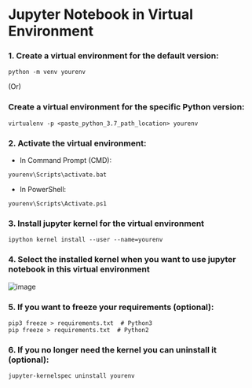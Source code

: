 # Jupyter Notebook in Virtual Environment

### 1. Create a virtual environment for the default version:

```
python -m venv yourenv
```

(Or)

### Create a virtual environment for the specific Python version:

```
virtualenv -p <paste_python_3.7_path_location> yourenv
```

###  2. Activate the virtual environment:

- In Command Prompt (CMD):
```
yourenv\Scripts\activate.bat
```

- In PowerShell:
```
yourenv\Scripts\Activate.ps1
```

### 3.  Install jupyter kernel for the virtual environment

```
ipython kernel install --user --name=yourenv
```

### 4. Select the installed kernel when you want to use jupyter notebook in this virtual environment

![image](https://github.com/CodeWithCharan/virtual-env-setup/assets/106027109/aca431ae-b861-447a-97c6-08a181681fb9)

### 5. If you want to freeze your requirements (optional):
```
pip3 freeze > requirements.txt  # Python3
pip freeze > requirements.txt  # Python2
```

### 6. If you no longer need the kernel you can uninstall it (optional):

```
jupyter-kernelspec uninstall yourenv
```

